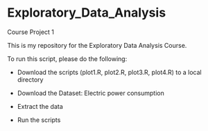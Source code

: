 # Exploratory_Data_Analysis

Course Project 1

This is my repository for the Exploratory Data Analysis Course.

To run this script, please do the following:

* Download the scripts (plot1.R, plot2.R, plot3.R, plot4.R) to a local directory

* Download the Dataset: Electric power consumption 

* Extract the data 

* Run the scripts
